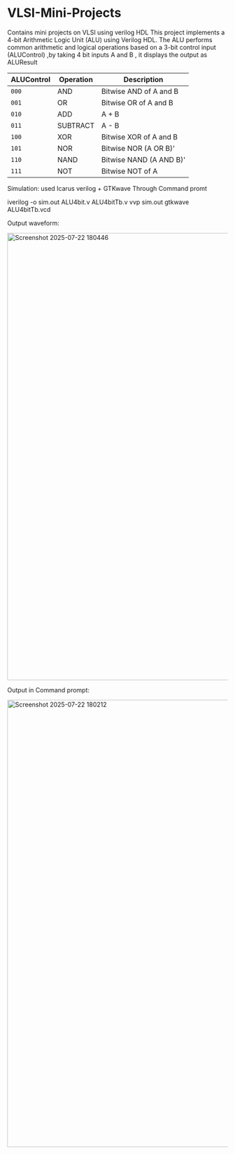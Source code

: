 # VLSI-Mini-Projects
Contains mini projects on VLSI using verilog HDL 
This project implements a 4-bit Arithmetic Logic Unit (ALU) using Verilog HDL. The ALU performs common arithmetic and logical operations based on a 3-bit control input (ALUControl) ,by taking 4 bit inputs A and B , it displays the output as ALUResult

| ALUControl | Operation | Description             |
| ---------- | --------- | ----------------------- |
| `000`      | AND       | Bitwise AND of A and B  |
| `001`      | OR        | Bitwise OR of A and B   |
| `010`      | ADD       | A + B                   |
| `011`      | SUBTRACT  | A - B                   |
| `100`      | XOR       | Bitwise XOR of A and B  |
| `101`      | NOR       | Bitwise NOR (A OR B)'   |
| `110`      | NAND      | Bitwise NAND (A AND B)' |
| `111`      | NOT       | Bitwise NOT of A        |

Simulation: used Icarus verilog + GTKwave Through Command promt

iverilog -o sim.out ALU4bit.v ALU4bitTb.v
vvp sim.out
gtkwave ALU4bitTb.vcd

Output waveform:

<img width="1920" height="1020" alt="Screenshot 2025-07-22 180446" src="https://github.com/user-attachments/assets/af819e22-1358-4036-95b2-e16b569b2b94" />

Output in Command prompt:

<img width="1920" height="1020" alt="Screenshot 2025-07-22 180212" src="https://github.com/user-attachments/assets/8298dcfc-caab-42b3-8ebd-40fca9d1c3fb" />




